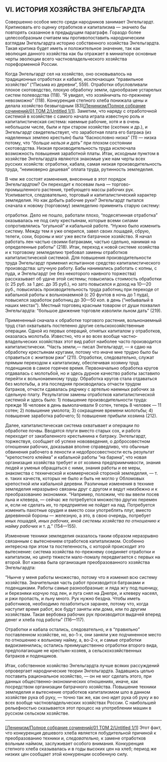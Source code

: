 ## VI. ИСТОРИЯ ХОЗЯЙСТВА ЭНГЕЛЬГАРДТА

Совершенно особое место среди народников занимает Энгельгардт. Критиковать его оценку отработков и ка­питализма — значило бы повторять сказанное в преды­дущем параграфе. Гораздо более целесообразным счи­таем мы противопоставить народническим взглядам Энгельгардта историю собственного хозяйства Энгельгардта. Такая критика будет иметь и положительное значение, так как эволюция данного хозяйства как бы отражает в миниатюре основные черты эволюции всего частновладельческого хозяйства пореформенной России.

Когда Энгельгардт сел на хозяйство, оно основыва­лось на традиционных отработках и кабале, исключаю­щих “правильное хозяйство” (“Письма из деревни”, 559). Отработки обусловливали плохое скотоводство, плохую обработку земли, однообразие устарелых си­стем полеводства (118). “Я увидел, что хозяйничать по-прежнему невозможно” (118). Конкуренция степ­ного хлеба понижала цены и делала хозяйство безвы­годным (83)[[Ленинизм/Полное собрание сочинений/01 ТОМ 2/Untitled 1/1]](#_ftn1). Заметим, что наряду с отработочной си­стемой в хозяйстве с самого начала играла известную роль и капиталистическая система: наемные рабочие, хотя и в очень небольшом числе, были и при старом хозяйстве (скотник и др.), и Энгельгардт свидетель­ствует, что заработная плата его батрака (из наделен­ных землею крестьян) была “баснословно низка” (11) — низка потому, что _“больше нельзя и дать”_ при плохом состоянии скотоводства. Низкая производительность труда исключала возможность повышения заработной платы. Итак, исходным пунктом в хозяйстве Энгель­гардта являются знакомые уже нам черты всех русских хозяйств: отработки, кабала, самая низкая производи­тельность труда, “неимоверно дешевая” оплата труда, рутинность земледелия.

В чем же состоят изменения, внесенные в этот порядок Энгельгардтом? Он переходит к посевам льна — торгово-промышленного растения, требующего массы рабочих рук. Усиливается, следовательно, торговый и капита­листический характер земледелия. Но как добыть рабочие руки? Энгельгардт пытался сначала к новому (торговому) земледелию применить старую систему:

отработки. Дело не пошло, работали плохо, “подеся­тинная отработка” оказывалась не под силу крестьянам, которые всеми силами сопротивлялись “огульной” и кабальной работе. “Нужно было изменить систему. Между тем я уже оперился, завел своих лошадей, сбрую, телеги, сохи, бороны и мог уже вести батрачное хозяй­ство. Я начал работать лен частью своими батраками, частью сдельно, нанимая на определенные работы” (218). Итак, переход к новой системе хозяйства и к тор­говому земледелию требовал замены отработков капиталистической системой. Для повышения производи­тельности труда Энгельгардт применил испытанное средство капиталистического производства: штучную работу. Бабы нанимались работать с копны, с пуда, и Энгельгардт (не без некоторого наивного торжества) рассказывает об удаче этой системы; повысилась стои­мость обработки (с 25 руб. за 1 дес. до 35 руб.), но зато повысился и доход на 10—20 руб., повысилась произ­водительность труда работниц при переходе от кабаль­ной работы к вольнонаемной (с 20 фунтов в ночь до 1 пуда), повысился заработок работниц до 30—50 коп. в день (“небывалый в наших местах”). Местный торговец красным товаром от души похвалил Энгельгардта: “боль­шое движение торговле изволили льном дать” (219).

Примененный сначала к обработке торгового расте­ния, вольнонаемный труд стал охватывать постепенно другие сельскохозяйственные операции. Одной из пер­вых операций, отнятых капиталом у отработков, ока­залась молотьба. Известно, что и во всех вообще частно­владельческих хозяйствах этот вид работ наиболее часто производится капиталистически. “Часть земли,— писал Энгельгардт, — я сдаю на обработку крестья­нам кругами, потому что иначе мне трудно было бы справиться с жнитвом ржи” (211). Отработки, следова­тельно, служат прямым переходом к капитализму, обес­печивая хозяину труд поденщиков в самое горячее время. Первоначально обработка кругов отдавалась с молоть­бой, но и здесь дурное качество работы заставило перейти к вольнонаемному труду. Обработка кругов стала отда­ваться без молотьбы, а эта последняя производилась отчасти трудом батраков, отчасти сдавалась рядчику с артелью наемных рабочих за сдельную плату. Ре­зультатом замены отработков капиталистической си­стемой и здесь было: 1) повышение производительности труда: прежде 16 человек в день вымолачивали 9 сотен, теперь 8 человек — 11 сотен; 2) повышение умолота; 3) сокращение времени молотьбы; 4) повышение зара­ботка рабочего; 5) повышение прибыли хозяина (212).

Далее, капиталистическая система охватывает и опе­рации по обработке почвы. Вводятся плуги вместо старых сох, и работа переходит от закабаленного кре­стьянина к батраку. Энгельгардт, торжествуя, сооб­щает об успехе нововведения, о добросовестном отно­шении рабочих, доказывая вполне справедливо, что обычные обвинения рабочего в лености и недобро­совестности есть результат “крепостного клейма” и кабальной работы “на барина”, что новая организация хозяйства требует и от хозяина предприимчивости, знания людей и уменья обращаться с ними, знания работы и ее меры, знакомства с технической и коммер­ческой стороной земледелия, — т. е. таких качеств, ко­торых не было и быть не могло у Обломовых крепостной или кабальной деревни. Различные изменения в тех­нике земледелия неразрывно связаны друг с другом и ведут неизбежно и к преобразованию экономики. “Например, положим, что вы ввели посев льна и кле­вера, — сейчас же потребуется множество других пе­ремен и, если не сделать их, то предприятие не пойдет на лад. Потребуется изменить пахотные орудия и вместо сохи употреблять плуг, вместо деревянной бороны — железную, а это, в свою очередь, потребует иных ло­шадей, _иных рабочих, иной системы хозяйства по отно­шению к найму рабочих_ и т. д.” (154—155).

Изменение техники земледелия оказалось таким образом неразрывно связанным с вытеснением отработ­ков капитализмом. Особенно интересна при этом та постепенность, с которой происходит это вытеснение: система хозяйства по-прежнему соединяет отработки и капитализм, но центр тяжести мало-помалу передви­гается с первых на второй. Вот какова была организа­ция преобразованного хозяйства Энгельгардта:

“Нынче у меня работы множество, потому что я из­менил всю систему хозяйства. Значительная часть ра­бот производится батраками и поденщиками. Работы самые разнообразные: и ляда жгу под пшеницу, и бе­резняки корчую под лен, и луга снял на Днепре, и клеверу насеял, и ржи пропасть, и льну много. Рук нужно бездна. Чтобы иметь работников, необходимо позаботиться заранее, потому что, когда наступит время работ, все будут заняты или дома, или по дру­гим хозяйствам. Такая вербовка рабочих рук про­изводится выдачей вперед денег и хлеба под работы” (116—117).

Отработки и кабала остались, следовательно, и в “пра­вильно” поставленном хозяйстве, но, во-1-х, они за­няли уже подчиненное место по отношению к вольному найму, а, во-2-х, и самые отработки видоизменились; остались преимущественно отработки второго вида, предполагающие не крестьян-хозяев, а сельскохозяй­ственных батраков и поденщиков.

Итак, собственное хозяйство Энгельгардта лучше всяких рассуждений опровергает народнические тео­рии Энгельгардта. Задавшись целью поставить рацио­нальное хозяйство, — он не мог сделать этого, при данных общественно-экономических отношениях, иначе, как посредством организации батрачного хозяйства. Повышение техники земледелия и вытеснение отработ­ков капитализмом шло в данном хозяйстве рука об руку, — точно так же, как оно идет рука об руку и во всех вообще частновладельческих хозяйствах Рос­сии. С наибольшей рельефностью сказывается этот процесс на употреблении машин в русском сельском хозяйстве.

  

---

[[Ленинизм/Полное собрание сочинений/01 ТОМ 2/Untitled 1/1]](#_ftnref1) Этот факт, что конкуренция дешевого хлеба является побудительной причиной к преобразованию техники и, _следовательно,_ к замене отработков вольным наймом, заслуживает особого внимания. Конкуренция степного хлеба сказывалась и в годы высоких цен на хлеб; период же низких цен сообщает этой конкуренции особенную силу.